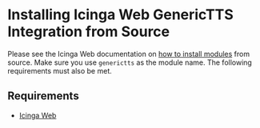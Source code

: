 # Installing Icinga Web GenericTTS Integration from Source

Please see the Icinga Web documentation on
[how to install modules](https://icinga.com/docs/icinga-web-2/latest/doc/08-Modules/#installation) from source.
Make sure you use `generictts` as the module name. The following requirements must also be met.

## Requirements

* [Icinga Web](https://icinga.com/docs/icinga-web/latest/)
<!-- {% include "02-Installation.md" %} -->
